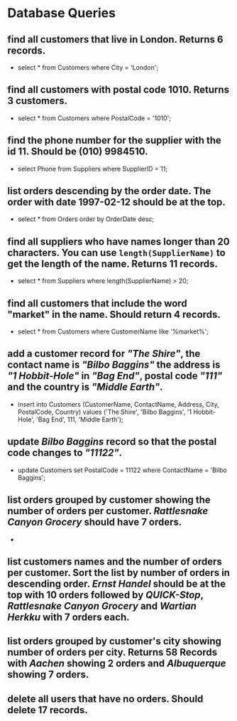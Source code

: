 # Database Queries

## find all customers that live in London. Returns 6 records.

  - select * from Customers where City = 'London';

## find all customers with postal code 1010. Returns 3 customers.

  - select * from Customers where PostalCode = '1010';

## find the phone number for the supplier with the id 11. Should be (010) 9984510.

  - select Phone from Suppliers where SupplierID = 11;

## list orders descending by the order date. The order with date 1997-02-12 should be at the top.

  - select * from Orders order by OrderDate desc;

## find all suppliers who have names longer than 20 characters. You can use `length(SupplierName)` to get the length of the name. Returns 11 records.

  - select * from Suppliers where length(SupplierName) > 20;

## find all customers that include the word "market" in the name. Should return 4 records.

  - select * from Customers where CustomerName like '%market%';

## add a customer record for _"The Shire"_, the contact name is _"Bilbo Baggins"_ the address is _"1 Hobbit-Hole"_ in _"Bag End"_, postal code _"111"_ and the country is _"Middle Earth"_.

  - insert into Customers (CustomerName, ContactName, Address, City, PostalCode, Country) values ('The Shire', 'Bilbo Baggins', '1 Hobbit-Hole', 'Bag End', 111, 'Middle Earth');

## update _Bilbo Baggins_ record so that the postal code changes to _"11122"_.

  - update Customers set PostalCode = 11122 where ContactName = 'Bilbo Baggins';

## list orders grouped by customer showing the number of orders per customer. _Rattlesnake Canyon Grocery_ should have 7 orders.

  - 

## list customers names and the number of orders per customer. Sort the list by number of orders in descending order. _Ernst Handel_ should be at the top with 10 orders followed by _QUICK-Stop_, _Rattlesnake Canyon Grocery_ and _Wartian Herkku_ with 7 orders each.

## list orders grouped by customer's city showing number of orders per city. Returns 58 Records with _Aachen_ showing 2 orders and _Albuquerque_ showing 7 orders.

## delete all users that have no orders. Should delete 17 records.
